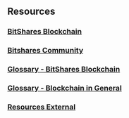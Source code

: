 ## Resources

### 

### [BitShares Blockchain ](/bbf/resources/bitshares_blockchain.md#bitshares-blockchain)

### [Bitshares Community](/bbf/resources/community.md#bitshares-community)

### [Glossary - BitShares Blockchain](/bbf/resources/glossary.md#glossary---bitshares-blockchain)

### [Glossary - Blockchain in General](/bbf/resources/glossary_general.md#glossary-in-general)

### [Resources External](/bbf/resources/resources-external.md#resources-external)
